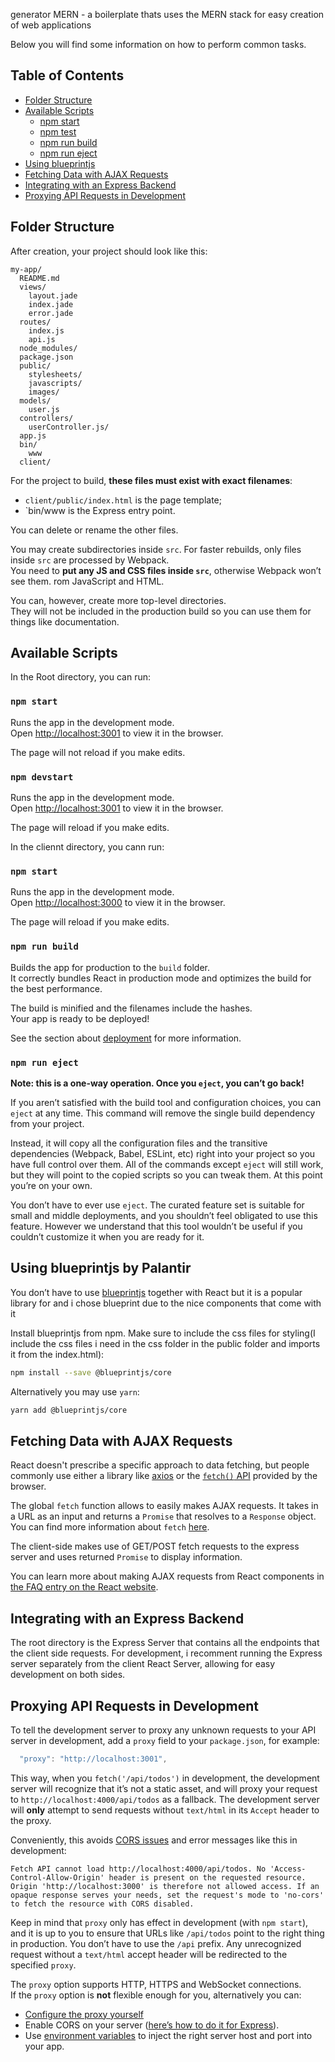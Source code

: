 generator MERN - a boilerplate thats uses the MERN stack for easy creation of web applications

Below you will find some information on how to perform common tasks.<br>

## Table of Contents

- [Folder Structure](#folder-structure)
- [Available Scripts](#available-scripts)
  - [npm start](#npm-start)
  - [npm test](#npm-test)
  - [npm run build](#npm-run-build)
  - [npm run eject](#npm-run-eject)
- [Using blueprintjs](#using-blueprintjs)
- [Fetching Data with AJAX Requests](#fetching-data-with-ajax-requests)
- [Integrating with an Express Backend](#integrating-with-an-express-backend)
- [Proxying API Requests in Development](#proxying-api-requests-in-development)


## Folder Structure

After creation, your project should look like this:

```
my-app/
  README.md
  views/
    layout.jade
    index.jade
    error.jade
  routes/
    index.js
    api.js
  node_modules/
  package.json
  public/
    stylesheets/
    javascripts/
    images/
  models/
    user.js
  controllers/
    userController.js/
  app.js
  bin/
    www
  client/
```

For the project to build, **these files must exist with exact filenames**:

* `client/public/index.html` is the page template;
* `bin/www is the Express entry point.

You can delete or rename the other files.

You may create subdirectories inside `src`. For faster rebuilds, only files inside `src` are processed by Webpack.<br>
You need to **put any JS and CSS files inside `src`**, otherwise Webpack won’t see them.
rom JavaScript and HTML.

You can, however, create more top-level directories.<br>
They will not be included in the production build so you can use them for things like documentation.

## Available Scripts

In the Root directory, you can run:

### `npm start`

Runs the app in the development mode.<br>
Open [http://localhost:3001](http://localhost:3001) to view it in the browser.

The page will not reload if you make edits.<br>

### `npm devstart`

Runs the app in the development mode.<br>
Open [http://localhost:3001](http://localhost:3001) to view it in the browser.

The page will reload if you make edits.<br>

In the cliennt directory, you cann run: 

### `npm start`

Runs the app in the development mode.<br>
Open [http://localhost:3000](http://localhost:3000) to view it in the browser.

The page will reload if you make edits.<br>

### `npm run build`

Builds the app for production to the `build` folder.<br>
It correctly bundles React in production mode and optimizes the build for the best performance.

The build is minified and the filenames include the hashes.<br>
Your app is ready to be deployed!

See the section about [deployment](#deployment) for more information.

### `npm run eject`

**Note: this is a one-way operation. Once you `eject`, you can’t go back!**

If you aren’t satisfied with the build tool and configuration choices, you can `eject` at any time. This command will remove the single build dependency from your project.

Instead, it will copy all the configuration files and the transitive dependencies (Webpack, Babel, ESLint, etc) right into your project so you have full control over them. All of the commands except `eject` will still work, but they will point to the copied scripts so you can tweak them. At this point you’re on your own.

You don’t have to ever use `eject`. The curated feature set is suitable for small and middle deployments, and you shouldn’t feel obligated to use this feature. However we understand that this tool wouldn’t be useful if you couldn’t customize it when you are ready for it.

## Using blueprintjs by Palantir

You don’t have to use [blueprintjs](https://blueprintjs.com/) together with React but it is a popular library for and i chose blueprint due to the nice components that come with it

Install blueprintjs from npm. Make sure to include the css files for styling(I include the css files i need in the css folder in the public folder and imports it from the index.html):

```sh
npm install --save @blueprintjs/core
```

Alternatively you may use `yarn`:

```sh
yarn add @blueprintjs/core
```

## Fetching Data with AJAX Requests

React doesn't prescribe a specific approach to data fetching, but people commonly use either a library like [axios](https://github.com/axios/axios) or the [`fetch()` API](https://developer.mozilla.org/en-US/docs/Web/API/Fetch_API) provided by the browser.

The global `fetch` function allows to easily makes AJAX requests. It takes in a URL as an input and returns a `Promise` that resolves to a `Response` object. You can find more information about `fetch` [here](https://developer.mozilla.org/en-US/docs/Web/API/Fetch_API/Using_Fetch).

The client-side makes use of GET/POST fetch requests to the express server and uses returned `Promise` to display information.

You can learn more about making AJAX requests from React components in [the FAQ entry on the React website](https://reactjs.org/docs/faq-ajax.html).

## Integrating with an Express Backend

The root directory is the Express Server that contains all the endpoints that the client side requests. For development, i recomment running the Express server separately from the client React Server, allowing for easy development on both sides.

## Proxying API Requests in Development

To tell the development server to proxy any unknown requests to your API server in development, add a `proxy` field to your `package.json`, for example:

```js
  "proxy": "http://localhost:3001",
```

This way, when you `fetch('/api/todos')` in development, the development server will recognize that it’s not a static asset, and will proxy your request to `http://localhost:4000/api/todos` as a fallback. The development server will **only** attempt to send requests without `text/html` in its `Accept` header to the proxy.

Conveniently, this avoids [CORS issues](http://stackoverflow.com/questions/21854516/understanding-ajax-cors-and-security-considerations) and error messages like this in development:

```
Fetch API cannot load http://localhost:4000/api/todos. No 'Access-Control-Allow-Origin' header is present on the requested resource. Origin 'http://localhost:3000' is therefore not allowed access. If an opaque response serves your needs, set the request's mode to 'no-cors' to fetch the resource with CORS disabled.
```

Keep in mind that `proxy` only has effect in development (with `npm start`), and it is up to you to ensure that URLs like `/api/todos` point to the right thing in production. You don’t have to use the `/api` prefix. Any unrecognized request without a `text/html` accept header will be redirected to the specified `proxy`.

The `proxy` option supports HTTP, HTTPS and WebSocket connections.<br>
If the `proxy` option is **not** flexible enough for you, alternatively you can:

* [Configure the proxy yourself](#configuring-the-proxy-manually)
* Enable CORS on your server ([here’s how to do it for Express](http://enable-cors.org/server_expressjs.html)).
* Use [environment variables](#adding-custom-environment-variables) to inject the right server host and port into your app.




